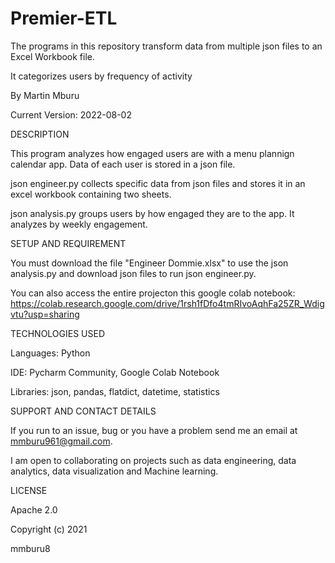 # Premier-ETL

The programs in this repository transform data from multiple json files to an Excel Workbook file.

It categorizes users by frequency of activity

By Martin Mburu

Current Version: 2022-08-02


DESCRIPTION

This program analyzes how engaged users are with a menu plannign calendar app. Data of each user is stored in a json file.

json engineer.py collects specific data from json files and stores it in an excel workbook containing two sheets.

json analysis.py groups users by how engaged they are to the app. It analyzes by weekly engagement.


SETUP AND REQUIREMENT

You must download the file "Engineer Dommie.xlsx" to use the json analysis.py and download json files to run json engineer.py.

You can also access the entire projecton this google colab notebook: https://colab.research.google.com/drive/1rsh1fDfo4tmRIvoAqhFa25ZR_Wdigvtu?usp=sharing


TECHNOLOGIES USED

Languages: Python

IDE: Pycharm Community, Google Colab Notebook

Libraries: json, pandas, flatdict, datetime, statistics


SUPPORT AND CONTACT DETAILS

If you run to an issue, bug or you have a problem send me an email at mmburu961@gmail.com.

I am open to collaborating on projects such as data engineering, data analytics, data visualization and Machine learning.


LICENSE

Apache 2.0

Copyright (c) 2021

mmburu8
